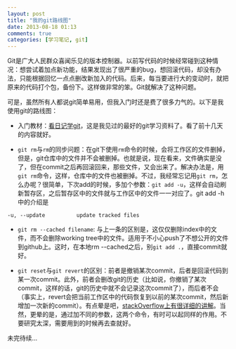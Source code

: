 ```yaml
---
layout: post
title: "我的git路线图"
date: 2013-08-18 01:13
comments: true
categories: [学习笔记, git]
---
```

Git是广大人民群众喜闻乐见的版本控制器。以前写代码的时候经常碰到这种情况：想尝试着加点新功能，结果发现出了很严重的bug，想回滚代码，却没有办法，只能根据回忆一点点删改新加入的代码。后来，每当要进行大的变动时，就把原来的代码打个包，备份下。这样做非常的笨。Git就解决了这种问题。

可是，虽然所有人都说git简单易用，但我入门时还是费了很多力气的。以下是我使用git的路线图：

<!-- more -->

* 入门教材：[看日记学git](http://www.21andy.com/blog/uploads/downloads/2010/12/git_tutorial.pdf)，这是我见过的最好的git学习资料了。看了前十几天的内容就好。

* `git rm`与`rm`的同步问题：在git下使用`rm`命令的时候，会将工作区的文件删掉，但是，git仓库中的文件并不会被删掉。也就是说，现在看来，文件确实是没了，但在commit之后再回滚回来，那些文件，又会出来了。解决办法是，用`git rm`命令，这样，仓库中的文件也被删掉。不过，我经常忘记用`git rm`，怎么办呢？很简单，下次add的时候，多加个参数：`git add -u`，这样会自动刷新暂存区，之后暂存区中的文件就与工作区中的文件一一对应了。git add -h中的介绍是
```
-u, --update          update tracked files
```

* `git rm --cached filename`: 与上一条的区别是，这仅仅删除index中的文件，而不会删除working tree中的文件。适用于不小心push了不想公开的文件到github上。这时，在本地rm --cached之后，别`git add .`，直接commit就好。

* `git reset`与`git revert`的区别：前者是撤销某次commit，后者是回滚代码到某一次commit。此外，前者会删改git的历史（比如说，你撤销了某次commit，这样的话，git的历史中就不会记录这次commit了），而后者不会（事实上，revert会把当前工作区中的代码恢复到以前的某次commit，然后新增加一次新的commit）。有点晕是吧，[stackOverflow上有很详细的讲解](http://stackoverflow.com/questions/8358035/whats-the-difference-between-git-revert-checkout-and-reset/8358039#8358039)。当然，更晕的是，通过加不同的参数，这两个命令，有时可以起同样的作用。不要研究太深，需要用到的时候再去查就好。


未完待续...
